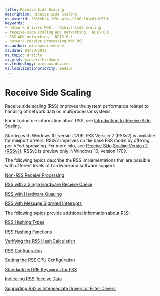 ```yaml
---
title: Receive Side Scaling
description: Receive Side Scaling
ms.assetid: 380feb24-1f5e-4faa-9c98-1b3c8fdc27cb
keywords:
- network drivers WDK , receive-side scaling
- receive-side scaling WDK networking , NDIS 6.0
- RSS WDK networking , NDIS 6.0
- network receive processing WDK RSS
ms.author: windowsdriverdev
ms.date: 04/20/2017
ms.topic: article
ms.prod: windows-hardware
ms.technology: windows-devices
ms.localizationpriority: medium
---
```


# Receive Side Scaling





Receive side scaling (RSS) improves the system performance related to handling of network data on multiprocessor systems.

For introductory information about RSS, see [Introduction to Receive Side Scaling](introduction-to-receive-side-scaling.md).

Starting with Windows 10, version 1709, RSS Version 2 (RSSv2) is available for miniport drivers. RSSv2 improves on the base RSS model by offering per-VPort spreading. For more info, see [Receive Side Scaling Version 2 (RSSv2)](receive-side-scaling-version-2-rssv2-.md). RSSv2 is preview only in Windows 10, version 1709.

The following topics describe the RSS implementations that are possible with different levels of hardware and software support:

[Non-RSS Receive Processing](non-rss-receive-processing.md)

[RSS with a Single Hardware Receive Queue](rss-with-a-single-hardware-receive-queue.md)

[RSS with Hardware Queuing](rss-with-hardware-queuing.md)

[RSS with Message Signaled Interrupts](rss-with-message-signaled-interrupts.md)

The following topics provide additional information about RSS:

[RSS Hashing Types](rss-hashing-types.md)

[RSS Hashing Functions](rss-hashing-functions.md)

[Verifying the RSS Hash Calculation](verifying-the-rss-hash-calculation.md)

[RSS Configuration](rss-configuration.md)

[Setting the RSS CPU Configuration](setting-the-rss-cpu-configuration.md)

[Standardized INF Keywords for RSS](standardized-inf-keywords-for-rss.md)

[Indicating RSS Receive Data](indicating-rss-receive-data.md)

[Supporting RSS in Intermediate Drivers or Filter Drivers](supporting-rss-in-intermediate-drivers-or-filter-drivers.md)

 

 





